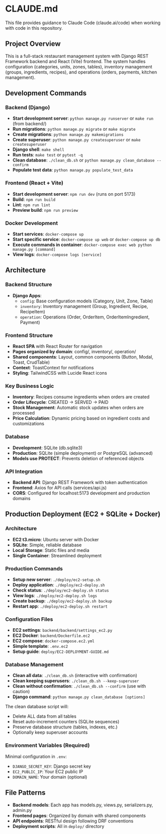 # CLAUDE.md

This file provides guidance to Claude Code (claude.ai/code) when working with code in this repository.

## Project Overview

This is a full-stack restaurant management system with Django REST Framework backend and React (Vite) frontend. The system handles configuration (categories, units, zones, tables), inventory management (groups, ingredients, recipes), and operations (orders, payments, kitchen management).

## Development Commands

### Backend (Django)
- **Start development server**: `python manage.py runserver` or `make run` (from backend/)
- **Run migrations**: `python manage.py migrate` or `make migrate`
- **Create migrations**: `python manage.py makemigrations`
- **Create superuser**: `python manage.py createsuperuser` or `make createsuperuser`
- **Django shell**: `make shell`
- **Run tests**: `make test` or `pytest -q`
- **Clean database**: `./clean_db.sh` or `python manage.py clean_database --confirm`
- **Populate test data**: `python manage.py populate_test_data`

### Frontend (React + Vite)
- **Start development server**: `npm run dev` (runs on port 5173)
- **Build**: `npm run build`
- **Lint**: `npm run lint`
- **Preview build**: `npm run preview`

### Docker Development
- **Start services**: `docker-compose up`
- **Start specific service**: `docker-compose up web` or `docker-compose up db`
- **Execute commands in container**: `docker-compose exec web python manage.py [command]`
- **View logs**: `docker-compose logs [service]`

## Architecture

### Backend Structure
- **Django Apps**:
  - `config`: Base configuration models (Category, Unit, Zone, Table)
  - `inventory`: Inventory management (Group, Ingredient, Recipe, RecipeItem)
  - `operation`: Operations (Order, OrderItem, OrderItemIngredient, Payment)

### Frontend Structure
- **React SPA** with React Router for navigation
- **Pages organized by domain**: config/, inventory/, operation/
- **Shared components**: Layout, common components (Button, Modal, Toast, CrudTable)
- **Context**: ToastContext for notifications
- **Styling**: TailwindCSS with Lucide React icons

### Key Business Logic
- **Inventory**: Recipes consume ingredients when orders are created
- **Order Lifecycle**: CREATED → SERVED → PAID
- **Stock Management**: Automatic stock updates when orders are processed
- **Price Calculation**: Dynamic pricing based on ingredient costs and customizations

### Database
- **Development**: SQLite (db.sqlite3)
- **Production**: SQLite (simple deployment) or PostgreSQL (advanced)
- **Models use PROTECT**: Prevents deletion of referenced objects

### API Integration
- **Backend API**: Django REST Framework with token authentication
- **Frontend**: Axios for API calls (services/api.js)
- **CORS**: Configured for localhost:5173 development and production domains

## Production Deployment (EC2 + SQLite + Docker)

### Architecture
- **EC2 t3.micro**: Ubuntu server with Docker
- **SQLite**: Simple, reliable database
- **Local Storage**: Static files and media
- **Single Container**: Streamlined deployment

### Production Commands
- **Setup new server**: `./deploy/ec2-setup.sh`
- **Deploy application**: `./deploy/ec2-deploy.sh`
- **Check status**: `./deploy/ec2-deploy.sh status`
- **View logs**: `./deploy/ec2-deploy.sh logs`
- **Create backup**: `./deploy/ec2-deploy.sh backup`
- **Restart app**: `./deploy/ec2-deploy.sh restart`

### Configuration Files
- **EC2 settings**: `backend/backend/settings_ec2.py`
- **EC2 Docker**: `backend/Dockerfile.ec2`
- **EC2 compose**: `docker-compose.ec2.yml`
- **Simple template**: `.env.ec2`
- **Setup guide**: `deploy/EC2-DEPLOYMENT-GUIDE.md`

### Database Management
- **Clean all data**: `./clean_db.sh` (interactive with confirmation)
- **Clean keeping superusers**: `./clean_db.sh --keep-superuser`
- **Clean without confirmation**: `./clean_db.sh --confirm` (use with caution)
- **Django command**: `python manage.py clean_database [options]`

The clean database script will:
- Delete ALL data from all tables
- Reset auto-increment counters (SQLite sequences)
- Preserve database structure (tables, indexes, etc.)
- Optionally keep superuser accounts

### Environment Variables (Required)
Minimal configuration in `.env`:
- `DJANGO_SECRET_KEY`: Django secret key
- `EC2_PUBLIC_IP`: Your EC2 public IP
- `DOMAIN_NAME`: Your domain (optional)

## File Patterns
- **Backend models**: Each app has models.py, views.py, serializers.py, admin.py
- **Frontend pages**: Organized by domain with shared components
- **API endpoints**: RESTful design following DRF conventions
- **Deployment scripts**: All in `deploy/` directory